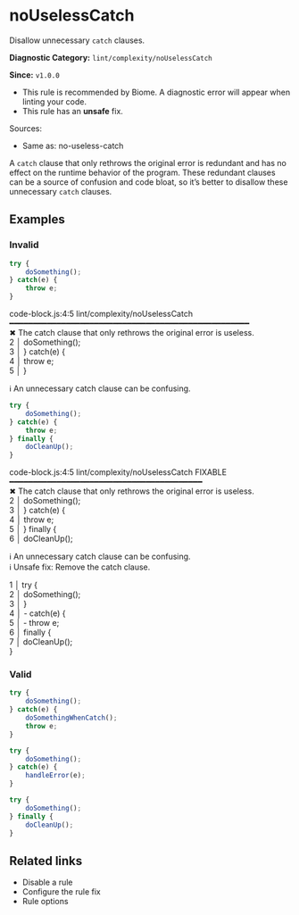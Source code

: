 # noUselessCatch

Disallow unnecessary `catch` clauses.

**Diagnostic Category:** `lint/complexity/noUselessCatch`

**Since:** `v1.0.0`

- This rule is recommended by Biome. A diagnostic error will appear when linting your code.
- This rule has an **unsafe** fix.

Sources: 
- Same as: no-useless-catch

A `catch` clause that only rethrows the original error is redundant and has no effect on the runtime behavior of the program. These redundant clauses can be a source of confusion and code bloat, so it’s better to disallow these unnecessary `catch` clauses.

## Examples

### Invalid

```js
try {
    doSomething();
} catch(e) {
    throw e;
}
```

code-block.js:4:5 lint/complexity/noUselessCatch ━━━━━━━━━━━━━━━━━━━━━━━━━━━━━━━━━━━━━━━━━━━━━━━━━━━  
✖ The catch clause that only rethrows the original error is useless.  
2 │ doSomething();  
3 │ } catch(e) {  
4 │ throw e;  
5 │ }  

ℹ An unnecessary catch clause can be confusing.

```js
try {
    doSomething();
} catch(e) {
    throw e;
} finally {
    doCleanUp();
}
```

code-block.js:4:5 lint/complexity/noUselessCatch FIXABLE ━━━━━━━━━━━━━━━━━━━━━━━━━━━━━━━━━━━━━━━━━  
✖ The catch clause that only rethrows the original error is useless.  
2 │ doSomething();  
3 │ } catch(e) {  
4 │ throw e;  
5 │ } finally {  
6 │ doCleanUp();  

ℹ An unnecessary catch clause can be confusing.  
ℹ Unsafe fix: Remove the catch clause.  

1 │ try {  
2 │ doSomething();  
3 │ }  
4 │ - catch(e) {  
5 │ - throw e;  
6 │ finally {  
7 │ doCleanUp();  
}

### Valid

```js
try {
    doSomething();
} catch(e) {
    doSomethingWhenCatch();
    throw e;
}
```

```js
try {
    doSomething();
} catch(e) {
    handleError(e);
}
```

```js
try {
    doSomething();
} finally {
    doCleanUp();
}
```

## Related links

- Disable a rule
- Configure the rule fix
- Rule options